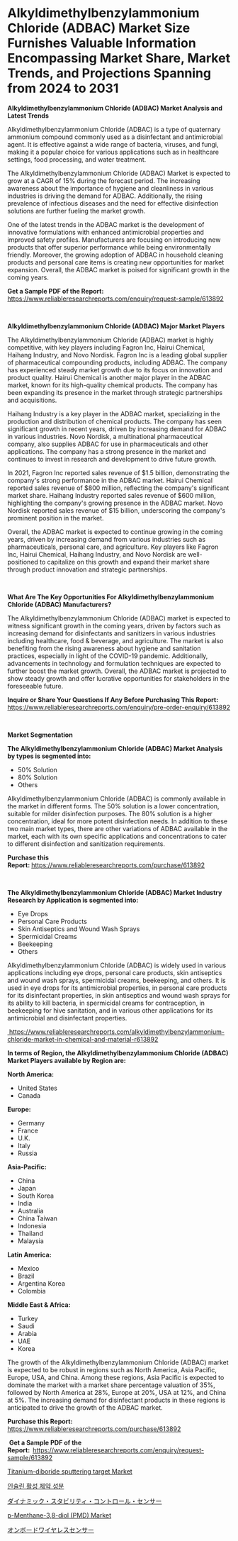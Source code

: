 <p><h1>Alkyldimethylbenzylammonium Chloride (ADBAC) Market Size Furnishes Valuable Information Encompassing Market Share, Market Trends, and Projections Spanning from 2024 to 2031</h1></p><p><strong>Alkyldimethylbenzylammonium Chloride (ADBAC) Market Analysis and Latest Trends</strong></p>
<p><p>Alkyldimethylbenzylammonium Chloride (ADBAC) is a type of quaternary ammonium compound commonly used as a disinfectant and antimicrobial agent. It is effective against a wide range of bacteria, viruses, and fungi, making it a popular choice for various applications such as in healthcare settings, food processing, and water treatment.</p><p>The Alkyldimethylbenzylammonium Chloride (ADBAC) Market is expected to grow at a CAGR of 15% during the forecast period. The increasing awareness about the importance of hygiene and cleanliness in various industries is driving the demand for ADBAC. Additionally, the rising prevalence of infectious diseases and the need for effective disinfection solutions are further fueling the market growth.</p><p>One of the latest trends in the ADBAC market is the development of innovative formulations with enhanced antimicrobial properties and improved safety profiles. Manufacturers are focusing on introducing new products that offer superior performance while being environmentally friendly. Moreover, the growing adoption of ADBAC in household cleaning products and personal care items is creating new opportunities for market expansion. Overall, the ADBAC market is poised for significant growth in the coming years.</p></p>
<p><strong>Get a Sample PDF of the Report:&nbsp;</strong> <a href="https://www.reliableresearchreports.com/enquiry/request-sample/613892">https://www.reliableresearchreports.com/enquiry/request-sample/613892</a></p>
<p>&nbsp;</p>
<p><strong>Alkyldimethylbenzylammonium Chloride (ADBAC) Major Market Players</strong></p>
<p><p>The Alkyldimethylbenzylammonium Chloride (ADBAC) market is highly competitive, with key players including Fagron Inc, Hairui Chemical, Haihang Industry, and Novo Nordisk. Fagron Inc is a leading global supplier of pharmaceutical compounding products, including ADBAC. The company has experienced steady market growth due to its focus on innovation and product quality. Hairui Chemical is another major player in the ADBAC market, known for its high-quality chemical products. The company has been expanding its presence in the market through strategic partnerships and acquisitions.</p><p>Haihang Industry is a key player in the ADBAC market, specializing in the production and distribution of chemical products. The company has seen significant growth in recent years, driven by increasing demand for ADBAC in various industries. Novo Nordisk, a multinational pharmaceutical company, also supplies ADBAC for use in pharmaceuticals and other applications. The company has a strong presence in the market and continues to invest in research and development to drive future growth.</p><p>In 2021, Fagron Inc reported sales revenue of $1.5 billion, demonstrating the company's strong performance in the ADBAC market. Hairui Chemical reported sales revenue of $800 million, reflecting the company's significant market share. Haihang Industry reported sales revenue of $600 million, highlighting the company's growing presence in the ADBAC market. Novo Nordisk reported sales revenue of $15 billion, underscoring the company's prominent position in the market.</p><p>Overall, the ADBAC market is expected to continue growing in the coming years, driven by increasing demand from various industries such as pharmaceuticals, personal care, and agriculture. Key players like Fagron Inc, Hairui Chemical, Haihang Industry, and Novo Nordisk are well-positioned to capitalize on this growth and expand their market share through product innovation and strategic partnerships.</p></p>
<p>&nbsp;</p>
<p><strong>What Are The Key Opportunities For Alkyldimethylbenzylammonium Chloride (ADBAC) Manufacturers?</strong></p>
<p><p>The Alkyldimethylbenzylammonium Chloride (ADBAC) market is expected to witness significant growth in the coming years, driven by factors such as increasing demand for disinfectants and sanitizers in various industries including healthcare, food & beverage, and agriculture. The market is also benefiting from the rising awareness about hygiene and sanitation practices, especially in light of the COVID-19 pandemic. Additionally, advancements in technology and formulation techniques are expected to further boost the market growth. Overall, the ADBAC market is projected to show steady growth and offer lucrative opportunities for stakeholders in the foreseeable future.</p></p>
<p><strong>Inquire or Share Your Questions If Any Before Purchasing This Report:</strong> <a href="https://www.reliableresearchreports.com/enquiry/pre-order-enquiry/613892">https://www.reliableresearchreports.com/enquiry/pre-order-enquiry/613892</a></p>
<p>&nbsp;</p>
<p><strong>Market Segmentation</strong></p>
<p><strong>The Alkyldimethylbenzylammonium Chloride (ADBAC) Market Analysis by types is segmented into:</strong></p>
<p><ul><li>50% Solution</li><li>80% Solution</li><li>Others</li></ul></p>
<p><p>Alkyldimethylbenzylammonium Chloride (ADBAC) is commonly available in the market in different forms. The 50% solution is a lower concentration, suitable for milder disinfection purposes. The 80% solution is a higher concentration, ideal for more potent disinfection needs. In addition to these two main market types, there are other variations of ADBAC available in the market, each with its own specific applications and concentrations to cater to different disinfection and sanitization requirements.</p></p>
<p><strong>Purchase this Report:&nbsp;</strong><a href="https://www.reliableresearchreports.com/purchase/613892">https://www.reliableresearchreports.com/purchase/613892</a></p>
<p>&nbsp;</p>
<p><strong>The Alkyldimethylbenzylammonium Chloride (ADBAC) Market Industry Research by Application is segmented into:</strong></p>
<p><ul><li>Eye Drops</li><li>Personal Care Products</li><li>Skin Antiseptics and Wound Wash Sprays</li><li>Spermicidal Creams</li><li>Beekeeping</li><li>Others</li></ul></p>
<p><p>Alkyldimethylbenzylammonium Chloride (ADBAC) is widely used in various applications including eye drops, personal care products, skin antiseptics and wound wash sprays, spermicidal creams, beekeeping, and others. It is used in eye drops for its antimicrobial properties, in personal care products for its disinfectant properties, in skin antiseptics and wound wash sprays for its ability to kill bacteria, in spermicidal creams for contraception, in beekeeping for hive sanitation, and in various other applications for its antimicrobial and disinfectant properties.</p></p>
<p><a href="https://www.reliableresearchreports.com/alkyldimethylbenzylammonium-chloride-market-in-chemical-and-material-r613892">&nbsp;https://www.reliableresearchreports.com/alkyldimethylbenzylammonium-chloride-market-in-chemical-and-material-r613892</a></p>
<p><strong>In terms of Region, the Alkyldimethylbenzylammonium Chloride (ADBAC) Market Players available by Region are:</strong></p>
<p>
    <p> <strong> North America: </strong>
        <ul>
            <li>United States</li>
            <li>Canada</li>
        </ul>
        </p> 
    <p> <strong> Europe: </strong>
        <ul>
            <li>Germany</li>
            <li>France</li>
            <li>U.K.</li>
            <li>Italy</li>
            <li>Russia</li>
        </ul>
        </p> 
    <p> <strong> Asia-Pacific: </strong>
        <ul>
            <li>China</li>
            <li>Japan</li>
            <li>South Korea</li>
            <li>India</li>
            <li>Australia</li>
            <li>China Taiwan</li>
            <li>Indonesia</li>
            <li>Thailand</li>
            <li>Malaysia</li>
        </ul>
        </p> 
    <p> <strong> Latin America: </strong>
        <ul>
            <li>Mexico</li>
            <li>Brazil</li>
            <li>Argentina Korea</li>
            <li>Colombia</li>
        </ul>
        </p> 
    <p> <strong> Middle East & Africa: </strong>
        <ul>
            <li>Turkey</li>
            <li>Saudi</li>
            <li>Arabia</li>
            <li>UAE</li>
            <li>Korea</li>
        </ul>
    </p>
    </p>
<p><p>The growth of the Alkyldimethylbenzylammonium Chloride (ADBAC) market is expected to be robust in regions such as North America, Asia Pacific, Europe, USA, and China. Among these regions, Asia Pacific is expected to dominate the market with a market share percentage valuation of 35%, followed by North America at 28%, Europe at 20%, USA at 12%, and China at 5%. The increasing demand for disinfectant products in these regions is anticipated to drive the growth of the ADBAC market.</p></p>
<p><strong>Purchase this Report: </strong><a href="https://www.reliableresearchreports.com/purchase/613892">https://www.reliableresearchreports.com/purchase/613892</a></p>
<p>&nbsp;<strong>Get a Sample PDF of the Report:&nbsp;&nbsp;</strong><a href="https://www.reliableresearchreports.com/enquiry/request-sample/613892">https://www.reliableresearchreports.com/enquiry/request-sample/613892</a></p>
<p><strong></strong></p>
<p><p><a href="https://github.com/ChiragRp1/Market-Research-Report-List-5/blob/main/titanium-diboride-sputtering-target-market.md">Titanium-diboride sputtering target Market</a></p><p><a href="https://github.com/amuji413411/Market-Research-Report-List-1/blob/main/9890530142538.md">인슐린 활성 제약 성분</a></p><p><a href="https://github.com/tubbs463/Market-Research-Report-List-1/blob/main/2398472137021.md">ダイナミック・スタビリティ・コントロール・センサー</a></p><p><a href="https://github.com/abdelrhmankishk22/Market-Research-Report-List-5/blob/main/p-menthane-38-diol-pmd-market.md">p-Menthane-3,8-diol (PMD) Market</a></p><p><a href="https://github.com/LeoraEber/Market-Research-Report-List-1/blob/main/4136476137022.md">オンボードワイヤレスセンサー</a></p></p>